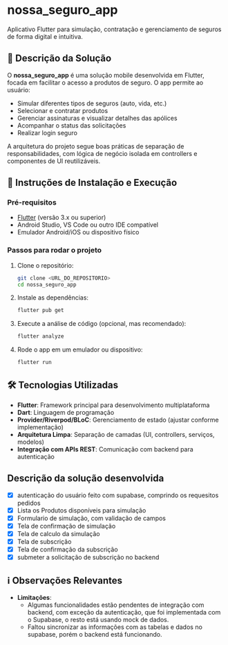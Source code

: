 # nossa_seguro_app

Aplicativo Flutter para simulação, contratação e gerenciamento de seguros de forma digital e intuitiva.

## 📱 Descrição da Solução
O **nossa_seguro_app** é uma solução mobile desenvolvida em Flutter, focada em facilitar o acesso a produtos de seguro. O app permite ao usuário:
- Simular diferentes tipos de seguros (auto, vida, etc.)
- Selecionar e contratar produtos
- Gerenciar assinaturas e visualizar detalhes das apólices
- Acompanhar o status das solicitações
- Realizar login seguro

A arquitetura do projeto segue boas práticas de separação de responsabilidades, com lógica de negócio isolada em controllers e componentes de UI reutilizáveis.

## 🚀 Instruções de Instalação e Execução

### Pré-requisitos
- [Flutter](https://flutter.dev/docs/get-started/install) (versão 3.x ou superior)
- Android Studio, VS Code ou outro IDE compatível
- Emulador Android/iOS ou dispositivo físico

### Passos para rodar o projeto
1. Clone o repositório:
   ```bash
   git clone <URL_DO_REPOSITORIO>
   cd nossa_seguro_app
   ```
2. Instale as dependências:
   ```bash
   flutter pub get
   ```
3. Execute a análise de código (opcional, mas recomendado):
   ```bash
   flutter analyze
   ```
4. Rode o app em um emulador ou dispositivo:
   ```bash
   flutter run
   ```

## 🛠️ Tecnologias Utilizadas
- **Flutter**: Framework principal para desenvolvimento multiplataforma
- **Dart**: Linguagem de programação
- **Provider/Riverpod/BLoC**: Gerenciamento de estado (ajustar conforme implementação)
- **Arquitetura Limpa**: Separação de camadas (UI, controllers, serviços, modelos)
- **Integração com APIs REST**: Comunicação com backend para autenticação

## Descrição da solução desenvolvida
 - [x] autenticação do usuário feito com supabase, comprindo os requesitos pedidos
 - [x] Lista os Produtos disponíveis para simulação
 - [x] Formulario de simulação, com validação de campos
 - [x] Tela de confirmação de simulação
 - [x] Tela de calculo da simulação
 - [x] Tela de subscrição
 - [x] Tela de confirmação da subscrição
 - [x] submeter a solicitação de subscrição no backend

## ℹ️ Observações Relevantes
- **Limitações**:
  - Algumas funcionalidades estão pendentes de integração com backend, com exceção da autenticação, que foi implementada com o Supabase, o resto está usando mock de dados.
  - Faltou sincronizar as informações com as tabelas e dados no supabase, porém o backend está funcionando.

